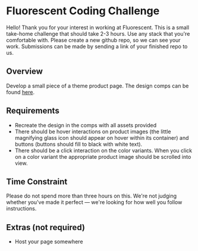 # Fluorescent Coding Challenge

Hello! Thank you for your interest in working at Fluorescent. This is a small take-home challenge that should take 2-3 hours. Use any stack that you're comfortable with. Please create a new github repo, so we can see your work. Submissions can be made by sending a link of your finished repo to us. 

## Overview

Develop a small piece of a theme product page. The design comps can be found [here](https://www.figma.com/file/OpOEnmfvcPxNtPSkZ8Aci9/Dev-Project?node-id=23%3A889).

## Requirements

* Recreate the design in the comps with all assets provided
* There should be hover interactions on product images (the little magnifying glass icon should appear on hover within its container) and buttons (buttons should fill to black with white text). 
* There should be a click interaction on the color variants. When you click on a color variant the appropriate product image should be scrolled into view. 


## Time Constraint

Please do not spend more than three hours on this. We're not judging whether you've made it perfect — we're looking for how well you follow instructions.

## Extras (not required)

* Host your page somewhere
